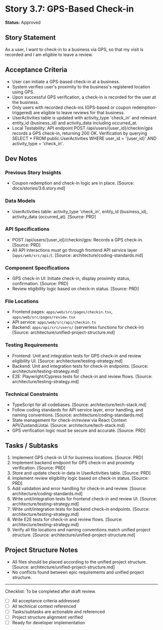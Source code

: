 # Story 3.7: GPS-Based Check-in

**Status:** Approved

## Story Statement
As a user,
I want to check-in to a business via GPS,
so that my visit is recorded and I am eligible to leave a review.

## Acceptance Criteria
- User can initiate a GPS-based check-in at a business.
- System verifies user's proximity to the business's registered location using GPS.
- Upon successful GPS verification, a check-in is recorded for the user at the business.
- Only users with recorded check-ins (GPS-based or coupon redemption-triggered) are eligible to leave reviews for that business.
- UserActivities table is updated with activity_type 'check_in' and relevant entity_id (business_id) and activity_data including occurred_at.
- Local Testability: API endpoint POST /api/users/{user_id}/checkin/gps records a GPS check-in, returning 200 OK. Verification by querying SELECT * FROM public.UserActivities WHERE user_id = '{user_id}' AND activity_type = 'check_in'.

## Dev Notes
### Previous Story Insights
- Coupon redemption and check-in logic are in place. [Source: docs/stories/3.6.story.md]

### Data Models
- UserActivities table: activity_type 'check_in', entity_id (business_id), activity_data (occurred_at). [Source: PRD]

### API Specifications
- POST /api/users/{user_id}/checkin/gps: Records a GPS check-in. [Source: PRD]
- All API interactions must go through frontend API service layer (`apps/web/src/api/`). [Source: architecture/coding-standards.md]

### Component Specifications
- GPS check-in UI: Initiate check-in, display proximity status, confirmation. [Source: PRD]
- Review eligibility logic based on check-in status. [Source: PRD]

### File Locations
- Frontend pages: `apps/web/src/pages/checkin.tsx`, `apps/web/src/pages/review.tsx`
- API service: `apps/web/src/api/checkin.ts`
- Backend: `apps/api/src/users/` (serverless functions for check-in)
[Source: architecture/unified-project-structure.md]

### Testing Requirements
- Frontend: Unit and integration tests for GPS check-in and review eligibility UI. [Source: architecture/testing-strategy.md]
- Backend: Unit and integration tests for check-in endpoints. [Source: architecture/testing-strategy.md]
- E2E: Playwright/Cypress tests for check-in and review flows. [Source: architecture/testing-strategy.md]

### Technical Constraints
- TypeScript for all codebases. [Source: architecture/tech-stack.md]
- Follow coding standards for API service layer, error handling, and naming conventions. [Source: architecture/coding-standards.md]
- State management for check-in/review via React Context API/Zustand/Jotai. [Source: architecture/tech-stack.md]
- GPS verification logic must be secure and accurate. [Source: PRD]

## Tasks / Subtasks
1. Implement GPS check-in UI for business locations. [Source: PRD]
2. Implement backend endpoint for GPS check-in and proximity verification. [Source: PRD]
3. Store and update check-in data in UserActivities table. [Source: PRD]
4. Implement review eligibility logic based on check-in status. [Source: PRD]
5. Add validation and error handling for check-in and review. [Source: architecture/coding-standards.md]
6. Write unit/integration tests for frontend check-in and review UI. [Source: architecture/testing-strategy.md]
7. Write unit/integration tests for backend check-in endpoints. [Source: architecture/testing-strategy.md]
8. Write E2E tests for check-in and review flows. [Source: architecture/testing-strategy.md]
9. Verify all file locations and naming conventions match unified project structure. [Source: architecture/unified-project-structure.md]

## Project Structure Notes
- All files should be placed according to the unified project structure. [Source: architecture/unified-project-structure.md]
- No conflicts found between epic requirements and unified project structure.

---

Checklist: To be completed after draft review.
- [ ] All acceptance criteria addressed
- [ ] All technical context referenced
- [ ] Tasks/subtasks are actionable and referenced
- [ ] Project structure alignment verified
- [ ] Ready for developer implementation 